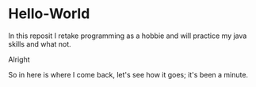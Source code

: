 # Hello-World
In this reposit I retake programming as a hobbie and will practice my java skills and what not. 

Alright

So in here is where I come back, let's see how it goes; it's been a minute. 
